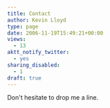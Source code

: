 ```yaml
---
title: Contact
author: Kevin Lloyd
type: page
date: 2006-11-19T15:49:21+00:00
views:
  - 13
aktt_notify_twitter:
  - yes
sharing_disabled:
  - 1
draft: true
---
```

Don't hesitate to drop me a line.

<div role="form" class="wpcf7" id="wpcf7-f567-o1" dir="ltr">
  <div class="screen-reader-response">
  </div>
</div>

&nbsp;